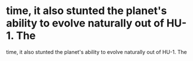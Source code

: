 # time, it also stunted the planet's ability to evolve naturally out of HU-1. The

time, it also stunted the planet's ability to evolve naturally out of HU-1. The